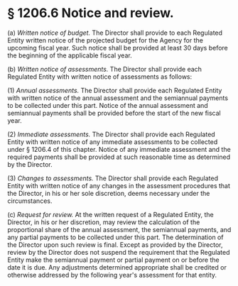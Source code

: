 # § 1206.6   Notice and review.

(a) *Written notice of budget.* The Director shall provide to each Regulated Entity written notice of the projected budget for the Agency for the upcoming fiscal year. Such notice shall be provided at least 30 days before the beginning of the applicable fiscal year.


(b) *Written notice of assessments.* The Director shall provide each Regulated Entity with written notice of assessments as follows:


(1) *Annual assessments.* The Director shall provide each Regulated Entity with written notice of the annual assessment and the semiannual payments to be collected under this part. Notice of the annual assessment and semiannual payments shall be provided before the start of the new fiscal year.


(2) *Immediate assessments.* The Director shall provide each Regulated Entity with written notice of any immediate assessments to be collected under § 1206.4 of this chapter. Notice of any immediate assessment and the required payments shall be provided at such reasonable time as determined by the Director.


(3) *Changes to assessments.* The Director shall provide each Regulated Entity with written notice of any changes in the assessment procedures that the Director, in his or her sole discretion, deems necessary under the circumstances.


(c) *Request for review.* At the written request of a Regulated Entity, the Director, in his or her discretion, may review the calculation of the proportional share of the annual assessment, the semiannual payments, and any partial payments to be collected under this part. The determination of the Director upon such review is final. Except as provided by the Director, review by the Director does not suspend the requirement that the Regulated Entity make the semiannual payment or partial payment on or before the date it is due. Any adjustments determined appropriate shall be credited or otherwise addressed by the following year's assessment for that entity.




